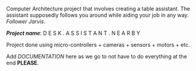 Computer Architecture project that involves creating a table assistant.
The assistant supposedly follows you around while aiding your job in any way.
*Follower Jarvis*.

***Project name***:
D E S K
.
A S S I S T A N T
.
N E A R B Y


Project done using micro-controllers + cameras + sensors + motors + etc. 


Add *DOCUMENTATION* here as we go to not have to do everything at the end **PLEASE**.
